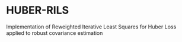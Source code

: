 # HUBER-RILS
Implementation of Reweighted Iterative Least Squares for Huber Loss applied to robust covariance estimation
